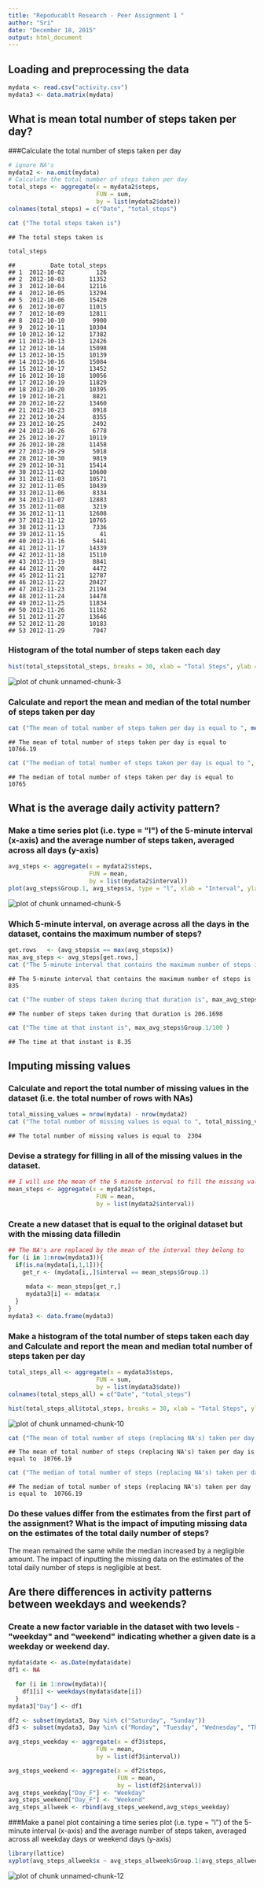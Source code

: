 ```yaml
---
title: "Repoducablt Research - Peer Assignment 1 "
author: "Sri"
date: "December 18, 2015"
output: html_document
---
```



## Loading and preprocessing the data

```r
mydata <- read.csv("activity.csv")
mydata3 <- data.matrix(mydata)
```

## What is mean total number of steps taken per day?
###Calculate the total number of steps taken per day

```r
# ignore NA's
mydata2 <- na.omit(mydata)
# Calculate the total number of steps taken per day
total_steps <- aggregate(x = mydata2$steps,
                         FUN = sum,
                         by = list(mydata2$date))
colnames(total_steps) = c("Date", "total_steps")

cat ("The total steps taken is")
```

```
## The total steps taken is
```

```r
total_steps
```

```
##          Date total_steps
## 1  2012-10-02         126
## 2  2012-10-03       11352
## 3  2012-10-04       12116
## 4  2012-10-05       13294
## 5  2012-10-06       15420
## 6  2012-10-07       11015
## 7  2012-10-09       12811
## 8  2012-10-10        9900
## 9  2012-10-11       10304
## 10 2012-10-12       17382
## 11 2012-10-13       12426
## 12 2012-10-14       15098
## 13 2012-10-15       10139
## 14 2012-10-16       15084
## 15 2012-10-17       13452
## 16 2012-10-18       10056
## 17 2012-10-19       11829
## 18 2012-10-20       10395
## 19 2012-10-21        8821
## 20 2012-10-22       13460
## 21 2012-10-23        8918
## 22 2012-10-24        8355
## 23 2012-10-25        2492
## 24 2012-10-26        6778
## 25 2012-10-27       10119
## 26 2012-10-28       11458
## 27 2012-10-29        5018
## 28 2012-10-30        9819
## 29 2012-10-31       15414
## 30 2012-11-02       10600
## 31 2012-11-03       10571
## 32 2012-11-05       10439
## 33 2012-11-06        8334
## 34 2012-11-07       12883
## 35 2012-11-08        3219
## 36 2012-11-11       12608
## 37 2012-11-12       10765
## 38 2012-11-13        7336
## 39 2012-11-15          41
## 40 2012-11-16        5441
## 41 2012-11-17       14339
## 42 2012-11-18       15110
## 43 2012-11-19        8841
## 44 2012-11-20        4472
## 45 2012-11-21       12787
## 46 2012-11-22       20427
## 47 2012-11-23       21194
## 48 2012-11-24       14478
## 49 2012-11-25       11834
## 50 2012-11-26       11162
## 51 2012-11-27       13646
## 52 2012-11-28       10183
## 53 2012-11-29        7047
```
### Histogram of the total number of steps taken each day

```r
hist(total_steps$total_steps, breaks = 30, xlab = "Total Steps", ylab = "Frequency", main = "Histogram of total steps taken each day" )
```

![plot of chunk unnamed-chunk-3](figure/unnamed-chunk-3-1.png) 
### Calculate and report the mean and median of the total number of steps taken per day

```r
cat ("The mean of total number of steps taken per day is equal to ", mean(total_steps$total_steps))
```

```
## The mean of total number of steps taken per day is equal to  10766.19
```

```r
cat ("The median of total number of steps taken per day is equal to ", median(total_steps$total_steps))
```

```
## The median of total number of steps taken per day is equal to  10765
```

## What is the average daily activity pattern?
### Make a time series plot (i.e. type = "l") of the 5-minute interval (x-axis) and the average number of steps taken, averaged across all days (y-axis)


```r
avg_steps <- aggregate(x = mydata2$steps,
                       FUN = mean,
                       by = list(mydata2$interval))
plot(avg_steps$Group.1, avg_steps$x, type = "l", xlab = "Interval", ylab = "Frequency", main = "Plot of the 5-minute interval vs average number of steps taken")
```

![plot of chunk unnamed-chunk-5](figure/unnamed-chunk-5-1.png) 

### Which 5-minute interval, on average across all the days in the dataset, contains the maximum number of steps?

```r
get.rows   <- (avg_steps$x == max(avg_steps$x))
max_avg_steps <- avg_steps[get.rows,]
cat ("The 5-minute interval that contains the maximum number of steps is", max_avg_steps$Group.1)
```

```
## The 5-minute interval that contains the maximum number of steps is 835
```

```r
cat ("The number of steps taken during that duration is", max_avg_steps$x)
```

```
## The number of steps taken during that duration is 206.1698
```

```r
cat ("The time at that instant is", max_avg_steps$Group.1/100 )
```

```
## The time at that instant is 8.35
```


## Imputing missing values
### Calculate and report the total number of missing values in the dataset (i.e. the total number of rows with NAs)


```r
total_missing_values = nrow(mydata) - nrow(mydata2)
cat ("The total number of missing values is equal to ", total_missing_values)
```

```
## The total number of missing values is equal to  2304
```

### Devise a strategy for filling in all of the missing values in the dataset.



```r
## I will use the mean of the 5 minute interval to fill the missing values 
mean_steps <- aggregate(x = mydata2$steps,
                         FUN = mean,
                         by = list(mydata2$interval))
```

### Create a new dataset that is equal to the original dataset but with the missing data filledin 


```r
## The NA's are replaced by the mean of the interval they belong to 
for (i in 1:nrow(mydata3)){
  if(is.na(mydata[i,1,1])){
    get_r <- (mydata[i,,]$interval == mean_steps$Group.1)
     
     mdata <- mean_steps[get_r,]
     mydata3[i] <- mdata$x
  }
}
mydata3 <- data.frame(mydata3)
```

### Make a histogram of the total number of steps taken each day and Calculate and report the mean and median total number of steps taken per day

```r
total_steps_all <- aggregate(x = mydata3$steps,
                         FUN = sum,
                         by = list(mydata3$date))
colnames(total_steps_all) = c("Date", "total_steps")

hist(total_steps_all$total_steps, breaks = 30, xlab = "Total Steps", ylab = "Frequency", main = "Histogram of total steps taken each day")
```

![plot of chunk unnamed-chunk-10](figure/unnamed-chunk-10-1.png) 

```r
cat ("The mean of total number of steps (replacing NA's) taken per day is equal to ", mean(total_steps_all$total_steps))
```

```
## The mean of total number of steps (replacing NA's) taken per day is equal to  10766.19
```

```r
cat ("The median of total number of steps (replacing NA's) taken per day is equal to ", median(total_steps_all$total_steps))
```

```
## The median of total number of steps (replacing NA's) taken per day is equal to  10766.19
```

###  Do these values differ from the estimates from the first part of the assignment? What is the impact of imputing missing data on the estimates of the total daily number of steps?
The mean remained the same while the median increased by a negligible amount. The impact of inputting the missing data on the estimates of the total daily number of steps is negligible at best. 


## Are there differences in activity patterns between weekdays and weekends?
### Create a new factor variable in the dataset with two levels - "weekday" and "weekend" indicating whether a given date is a weekday or weekend day.

```r
mydata$date <- as.Date(mydata$date)
df1 <- NA

  for (i in 1:nrow(mydata)){
    df1[i] <- weekdays(mydata$date[i])
  }
mydata3["Day"] <- df1

df2 <- subset(mydata3, Day %in% c("Saturday", "Sunday"))
df3 <- subset(mydata3, Day %in% c("Monday", "Tuesday", "Wednesday", "Thursday", "Friday"))

avg_steps_weekday <- aggregate(x = df3$steps,
                         FUN = mean,
                         by = list(df3$interval))

avg_steps_weekend <- aggregate(x = df2$steps,
                               FUN = mean,
                               by = list(df2$interval))
avg_steps_weekday["Day_F"] <- "Weekday"
avg_steps_weekend["Day_F"] <- "Weekend"
avg_steps_allweek <- rbind(avg_steps_weekend,avg_steps_weekday)
```

###Make a panel plot containing a time series plot (i.e. type = "l") of the 5-minute interval (x-axis) and the average number of steps taken, averaged across all weekday days or weekend days (y-axis)

```r
library(lattice)
xyplot(avg_steps_allweek$x ~ avg_steps_allweek$Group.1|avg_steps_allweek$Day_F, layout = c(1,2), type="l", xlab = "Interval", ylab = "Number of Steps" )
```

![plot of chunk unnamed-chunk-12](figure/unnamed-chunk-12-1.png) 
